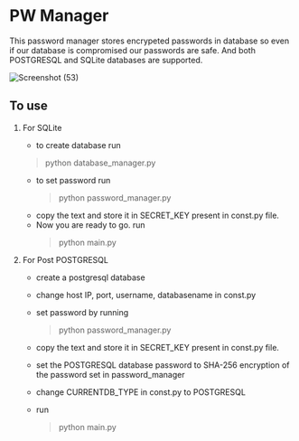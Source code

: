 # PW Manager
This password manager stores encrypeted passwords in database so even if our database is compromised our passwords are safe. And both POSTGRESQL and SQLite databases are supported.

![Screenshot (53)](https://user-images.githubusercontent.com/71720640/134124131-efd2cd8e-af53-4b49-867f-b7ae1bafb7c9.png)

## To use
1. For SQLite
   - to create database run 
   >  
      > python database_manager.py
   > 
   - to set password run
      > python password_manager.py
   > 
   - copy the text and store it in SECRET_KEY present in const.py file.
   - Now you are ready to go. run
      > python main.py
   > 
  
  
2. For Post POSTGRESQL
   - create a postgresql database
   - change host IP, port, username, databasename in const.py
   - set password by running 
      > python password_manager.py
   - copy the text and store it in SECRET_KEY present in const.py file.
   - set the POSTGRESQL database password to SHA-256 encryption of the password set in password_manager
   - change CURRENTDB_TYPE in const.py to POSTGRESQL
   - run
   
      > python main.py
